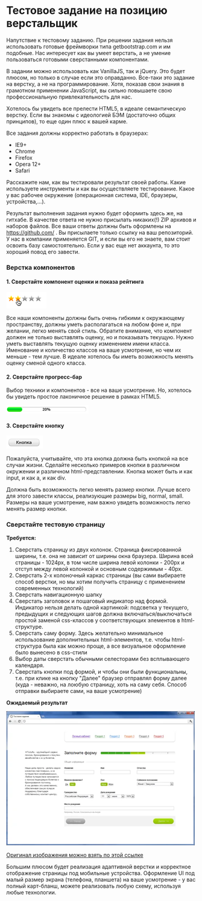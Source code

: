 Тестовое задание на позицию верстальщик
==================
Напутствие к тестовому заданию. При решении задания нельзя использовать готовые фреймворки типа getbootstrap.com и им подобные. Нас интересует как вы умеет верстать, а не умение пользоваться готовыми сверстанными компонентами.

В задании можно использовать как VanillaJS, так и jQuery. Это будет плюсом, но только в случае если это оправданно. Все-таки это задание на верстку, а не на программирование. Хотя, показав свои знания в грамотном применении JavaScript, вы сильно повышаете свою профессиональную привлекательность для нас.

Хотелось бы увидеть все прелести HTML5, в идеале семантическую верстку. Если вы знакомы с идеологией БЭМ (достаточно общих принципов), то еще один плюс к вашей карме.

Все задания должны корректно работать в браузерах:
- IE9+
- Chrome
- Firefox
- Opera 12+
- Safari

Расскажите нам, как вы тестировали результат своей работы. Какие используете инструменты и как вы осуществляете тестирование. Какое у вас рабочее окружение (операционная система, IDE, браузеры, устройства,…).

Результат выполнения задания нужно будет оформить здесь же, на гитхабе. В качестве ответа не нужно присылать никаких(!) ZIP архивов и наборов файлов. Все ваши ответы должны быть оформлены на https://github.com/ . Вы присылаете только ссылку на ваш репозиторий. У нас в компании применяется GIT, и если вы его не знаете, вам стоит освоить базу самостоятельно. Если у вас еще нет аккаунта, то это хороший повод его завести.

### Верстка компонентов

#### 1. Сверстайте компонент оценки и показа рейтинга 

![rating]( https://github.com/wowankz/static/blob/master/test-html-files/rating.png)

Все наши компоненты должны быть очень гибкими к окружающему пространству, должны уметь располагаться на любом фоне и, при желании, легко менять свой стиль. Обратите внимание, что компонент должен не только выставлять оценку, но и показывать текущую. Нужно уметь выставлять текущую оценку изменением имени класса. Именование и количество классов на ваше усмотрение, но чем их меньше - тем лучше. В идеале хотелось бы иметь возможность менять оценку сменой одного класса.

#### 2. Сверстайте прогресс-бар
Выбор техники и компонентов - все на ваше усмотрение. Но, хотелось бы увидеть простое лаконичное решение в рамках HTML5.

![progress_bar]( https://github.com/wowankz/static/blob/master/test-html-files/progressbar.png)

#### 3. Сверстайте кнопку

![button]( https://github.com/wowankz/static/blob/master/test-html-files/button.png)

Пожалуйста, учитывайте, что эта кнопка должна быть кнопкой на все случаи жизни. Сделайте несколько примеров кнопки в различном окружении и различном html-представлении. Кнопка может быть и как input, и как a, и как div.

Должна быть возможность легко менять размер кнопки. Лучше всего для этого завести классы, реализующие размеры big, normal, small. Размеры на ваше усмотрение, нам важно увидеть возможность легко менять размер кнопки.

### Сверстайте тестовую страницу

**Требуется:**

1. Сверстать страницу из двух колонок. Страница фиксированной ширины, т.е. она не зависит от ширины окна браузера. Ширина всей страницы - 1024px, в том числе ширина левой колонки - 200px и отступ между левой колонкой и основным содержимым - 40px.
2. Сверстать 2-х колоночный каркас страницы (вы сами выбираете способ верстки, но мы хотим получить страницу с применением современных технологий)
3. Сверстать навигационную шапку
4. Сверстать заголовок и пошаговый индикатор над формой. Индикатор нельзя делать одной картинкой: подсветка у текущего, предыдущих и следующих шагов должна включаться/выключаться простой заменой css-классов у соответствующих элементов в html-структуре.
5. Сверстать саму форму. Здесь желательно минимальное использование дополнительных html-элементов, т.е. чтобы html-структура была как можно проще, а все визуальное оформление было вынесено в css-стили
6. Выбор даты сверстать обычными селесторами без всплывающего календаря.
7. Сверстать кнопки под формой, и чтобы они были функциональны, т.е. при клике на кнопку "Далее" браузер отправлял форму далее (куда - неважно, на лоюбую страницу, хоть на саму себя. Способ отправки выбираете сами, на ваше усмотрение)

**Ожидаемый результат**

![page](https://github.com/wowankz/static/blob/master/test-html-files/tutu.webp)

[Оригинал изображения можно взять по этой ссылке](https://github.com/wowankz/static/blob/master/test-html-files/test-page-tuturu.png)

Большим плюсом будет реализация адаптивной верстки и корректное отображение страницы под мобильные устройства. Оформление UI под малый размер экрана (телефона, планшета) на ваше усмотрение - у вас полный карт-бланш, можете реализовать любую схему, используя любые технологии.
